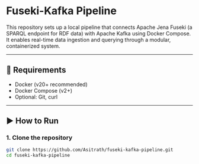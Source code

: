 # Fuseki-Kafka Pipeline

This repository sets up a local pipeline that connects Apache Jena Fuseki (a SPARQL endpoint for RDF data) with Apache Kafka using Docker Compose. It enables real-time data ingestion and querying through a modular, containerized system.

---

## 🔧 Requirements

- Docker (v20+ recommended)
- Docker Compose (v2+)
- Optional: Git, curl

---

## ▶️ How to Run

### 1. Clone the repository

```bash
git clone https://github.com/Asitrath/fuseki-kafka-pipeline.git
cd fuseki-kafka-pipeline

